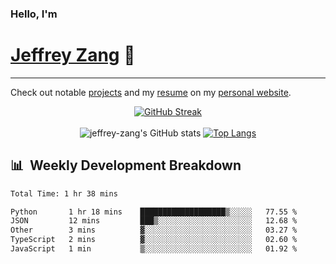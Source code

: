 
### Hello, I'm 
# [Jeffrey Zang](https://www.linkedin.com/in/jeffreyzang/) 🦀

---

Check out notable [projects](https://jeffz.dev/projects) and my [resume](https://jeffz.dev/resume) on my [personal website](https://jeffz.dev/).

<div align = 'center'>

[![GitHub Streak](https://github-readme-streak-stats.herokuapp.com/?user=jeffrey-zang&theme=tokyonight)](https://git.io/streak-stats)
<br></br>
![jeffrey-zang's GitHub stats](https://github-readme-stats.vercel.app/api?username=jeffrey-zang&show_icons=true&theme=tokyonight&hide_rank=true&hide=stars) 
[![Top Langs](https://github-readme-stats.vercel.app/api/top-langs/?username=jeffrey-zang&hide=ShaderLab,HLSL&layout=compact&theme=tokyonight)](https://github.com/anuraghazra/github-readme-stats)

</div>

## 📊 &nbsp;Weekly Development Breakdown
<!--START_SECTION:waka-->

```txt
Total Time: 1 hr 38 mins

Python       1 hr 18 mins    ███████████████████▒░░░░░   77.55 %
JSON         12 mins         ███▒░░░░░░░░░░░░░░░░░░░░░   12.68 %
Other        3 mins          ▓░░░░░░░░░░░░░░░░░░░░░░░░   03.27 %
TypeScript   2 mins          ▓░░░░░░░░░░░░░░░░░░░░░░░░   02.60 %
JavaScript   1 min           ▒░░░░░░░░░░░░░░░░░░░░░░░░   01.92 %
```

<!--END_SECTION:waka-->

